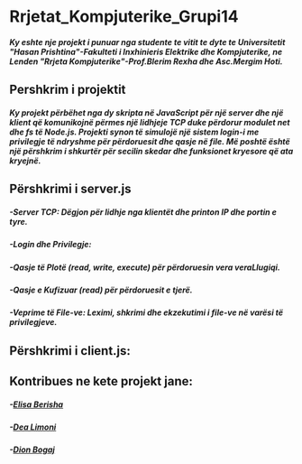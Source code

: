 # Rrjetat_Kompjuterike_Grupi14
##### Ky eshte nje projekt i punuar nga studente te vitit te dyte te Universitetit "Hasan Prishtina"-Fakulteti i Inxhinieris Elektrike dhe Kompjuterike, ne Lenden "Rrjeta Kompjuterike"-Prof.Blerim Rexha dhe Asc.Mergim Hoti.


## Pershkrim i projektit
##### Ky projekt përbëhet nga dy skripta në JavaScript për një server dhe një klient që komunikojnë përmes një lidhjeje TCP duke përdorur modulet net dhe fs të Node.js. Projekti synon të simulojë një sistem login-i me privilegje të ndryshme për përdoruesit dhe qasje në file. Më poshtë është një përshkrim i shkurtër për secilin skedar dhe funksionet kryesore që ata kryejnë.


## Përshkrimi i server.js
##### -Server TCP: Dëgjon për lidhje nga klientët dhe printon IP dhe portin e tyre.
##### -Login dhe Privilegje:
#####       -Qasje të Plotë (read, write, execute) për përdoruesin vera veraLlugiqi.
#####       -Qasje e Kufizuar (read) për përdoruesit e tjerë.
##### -Veprime të File-ve: Leximi, shkrimi dhe ekzekutimi i file-ve në varësi të privilegjeve.

## Përshkrimi i client.js:













## Kontribues ne kete projekt jane:
##### -[Elisa Berisha ](https://github.com/ElisaBerisha)
##### -[Dea Limoni ](https://github.com/DeaLimoni)
##### -[Dion Bogaj ](https://github.com/dioni5)





